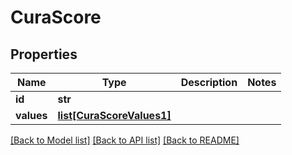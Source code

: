 # CuraScore

## Properties
Name | Type | Description | Notes
------------ | ------------- | ------------- | -------------
**id** | **str** |  | 
**values** | [**list[CuraScoreValues1]**](CuraScoreValues1.md) |  | 

[[Back to Model list]](../README.md#documentation-for-models) [[Back to API list]](../README.md#documentation-for-api-endpoints) [[Back to README]](../README.md)


